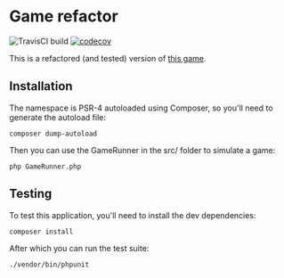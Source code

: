 # Game refactor

![TravisCI build](https://travis-ci.com/roelofjan-elsinga/game-refactor.svg?branch=production)
[![codecov](https://codecov.io/gh/roelofjan-elsinga/game-refactor/branch/production/graph/badge.svg)](https://codecov.io/gh/roelofjan-elsinga/game-refactor)

This is a refactored (and tested) version of [this game](https://github.com/jbrains/trivia/tree/master/php).

## Installation
The namespace is PSR-4 autoloaded using Composer, so you'll need to generate the autoload file:

```terminal
composer dump-autoload
```

Then you can use the GameRunner in the src/ folder to simulate a game:

```terminal
php GameRunner.php
```

## Testing
To test this application, you'll need to install the dev dependencies:

```terminal
composer install
```

After which you can run the test suite:

```terminal
./vendor/bin/phpunit
```
